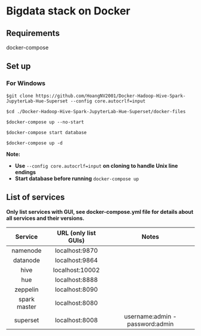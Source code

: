 # Bigdata stack on Docker
## Requirements
docker-compose

## Set up
### For Windows


	$git clone https://github.com/HoangNV2001/Docker-Hadoop-Hive-Spark-JupyterLab-Hue-Superset --config core.autocrlf=input
 
 	$cd ./Docker-Hadoop-Hive-Spark-JupyterLab-Hue-Superset/docker-files
  
  	$docker-compose up --no-start

	$docker-compose start database

	$docker-compose up -d

**Note:** 
* **Use** `--config core.autocrlf=input` **on cloning to handle Unix line endings**
* **Start database before running** `docker-compose up`

## List of services 
**Only list services with GUI, see docker-compose.yml file for details about all services and their versions.**

Service|URL (only list GUIs)|Notes|
| :---:   | :---: | :---: |
namenode|localhost:9870||
datanode|localhost:9864||
hive|localhost:10002||
hue|localhost:8888||
zeppelin|localhost:8090||
spark master|localhost:8080||
superset|localhost:8008|username:admin - password:admin|




